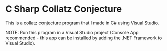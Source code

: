 # C Sharp Collatz Conjecture
This is a collatz conjecture program that I made in C# using Visual Studio.

NOTE: Run this program in a Visual Studio project (Console App recommended - this app can be installed by adding the .NET Framework to Visual Studio).
